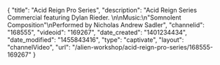 {
    "title": "Acid Reign Pro Series",
    "description": "Acid Reign Series Commercial featuring Dylan Rieder. \n\nMusic:\n\"Somnolent Composition\"\nPerformed by Nicholas Andrew Sadler",
    "channelid": "168555",
    "videoid": "169267",
    "date_created": "1401234434",
    "date_modified": "1455843416",
    "type": "captivate",
    "layout": "channelVideo",
    "url": "\/alien-workshop\/acid-reign-pro-series\/168555-169267"
}